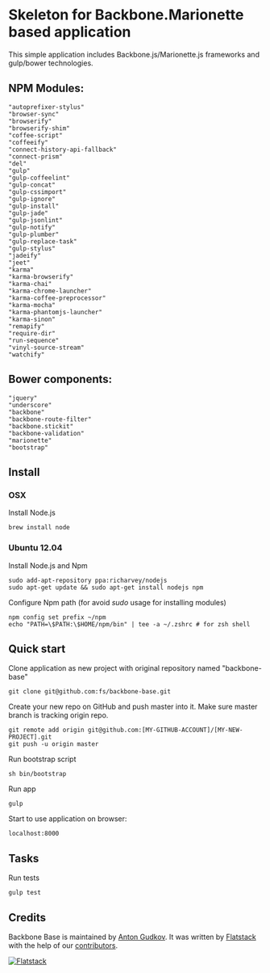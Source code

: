 # Skeleton for Backbone.Marionette based application

This simple application includes Backbone.js/Marionette.js frameworks and gulp/bower technologies.

## NPM Modules:
    "autoprefixer-stylus"
    "browser-sync"
    "browserify"
    "browserify-shim"
    "coffee-script"
    "coffeeify"
    "connect-history-api-fallback"
    "connect-prism"
    "del"
    "gulp"
    "gulp-coffeelint"
    "gulp-concat"
    "gulp-cssimport"
    "gulp-ignore"
    "gulp-install"
    "gulp-jade"
    "gulp-jsonlint"
    "gulp-notify"
    "gulp-plumber"
    "gulp-replace-task"
    "gulp-stylus"
    "jadeify"
    "jeet"
    "karma"
    "karma-browserify"
    "karma-chai"
    "karma-chrome-launcher"
    "karma-coffee-preprocessor"
    "karma-mocha"
    "karma-phantomjs-launcher"
    "karma-sinon"
    "remapify"
    "require-dir"
    "run-sequence"
    "vinyl-source-stream"
    "watchify"

## Bower components:
    "jquery"
    "underscore"
    "backbone"
    "backbone-route-filter"
    "backbone.stickit"
    "backbone-validation"
    "marionette"
    "bootstrap"

## Install
### OSX

Install Node.js

    brew install node

### Ubuntu 12.04

Install Node.js and Npm

    sudo add-apt-repository ppa:richarvey/nodejs
    sudo apt-get update && sudo apt-get install nodejs npm

Configure Npm path (for avoid _sudo_ usage for installing modules)

    npm config set prefix ~/npm
    echo "PATH=\$PATH:\$HOME/npm/bin" | tee -a ~/.zshrc # for zsh shell

## Quick start

Clone application as new project with original repository named "backbone-base"

    git clone git@github.com:fs/backbone-base.git

Create your new repo on GitHub and push master into it.
Make sure master branch is tracking origin repo.

    git remote add origin git@github.com:[MY-GITHUB-ACCOUNT]/[MY-NEW-PROJECT].git
    git push -u origin master

Run bootstrap script

    sh bin/bootstrap

Run app

    gulp

Start to use application on browser:

    localhost:8000

## Tasks

Run tests

    gulp test

## Credits

Backbone Base is maintained by [Anton Gudkov](http://github.com/antongudkov).
It was written by [Flatstack](http://www.flatstack.com) with the help of our
[contributors](http://github.com/fs/backbone-base/contributors).


[![Flatstack](https://avatars0.githubusercontent.com/u/15136?v=2&s=200)](http://www.flatstack.com)
